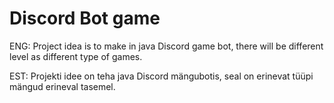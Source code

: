 #   Discord Bot game

ENG:
Project idea is to make in java Discord game bot, there will be different level as different type of games.


EST:
Projekti idee on teha java Discord mängubotis, seal on erinevat tüüpi mängud erineval tasemel.
